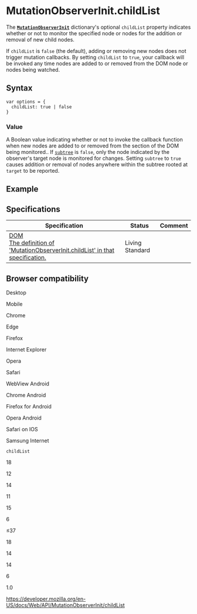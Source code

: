 # MutationObserverInit.childList

The **[`MutationObserverInit`](../mutationobserverinit)** dictionary's optional `childList` property indicates whether or not to monitor the specified node or nodes for the addition or removal of new child nodes.

If `childList` is `false` (the default), adding or removing new nodes does not trigger mutation callbacks. By setting `childList` to `true`, your callback will be invoked any time nodes are added to or removed from the DOM node or nodes being watched.

## Syntax

    var options = {
      childList: true | false
    }

### Value

A Boolean value indicating whether or not to invoke the callback function when new nodes are added to or removed from the section of the DOM being monitored.. If [`subtree`](subtree) is `false`, only the node indicated by the observer's target node is monitored for changes. Setting `subtree` to `true` causes addition or removal of nodes anywhere within the subtree rooted at `target` to be reported.

## Example

## Specifications

<table><thead><tr class="header"><th>Specification</th><th>Status</th><th>Comment</th></tr></thead><tbody><tr class="odd"><td><a href="https://dom.spec.whatwg.org/#dom-mutationobserverinit-childlist">DOM<br />
<span class="small">The definition of 'MutationObserverInit.childList' in that specification.</span></a></td><td><span class="spec-living">Living Standard</span></td><td></td></tr></tbody></table>

## Browser compatibility

Desktop

Mobile

Chrome

Edge

Firefox

Internet Explorer

Opera

Safari

WebView Android

Chrome Android

Firefox for Android

Opera Android

Safari on IOS

Samsung Internet

`childList`

18

12

14

11

15

6

≤37

18

14

14

6

1.0

<a href="https://developer.mozilla.org/en-US/docs/Web/API/MutationObserverInit/childList" class="_attribution-link">https://developer.mozilla.org/en-US/docs/Web/API/MutationObserverInit/childList</a>
